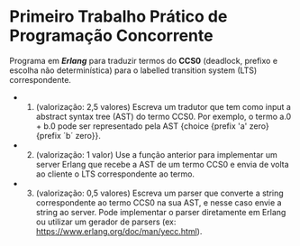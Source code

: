 # Primeiro Trabalho Prático de **Programação Concorrente**

Programa em **_Erlang_** para traduzir termos do **CCS0** (deadlock, prefixo e escolha não determinística) para o labelled transition system (LTS) correspondente.

- 1) (valorização: 2,5 valores) Escreva um tradutor que tem como input a abstract syntax tree (AST) do termo CCS0.
Por exemplo, o termo a.0 + b.0 pode ser representado pela AST {choice {prefix 'a' zero} {prefix &#180;b&#180; zero}}.

- 2) (valorização: 1 valor) Use a função anterior para implementar um server Erlang que recebe a AST de um termo CCS0 e envia de volta ao cliente o LTS correspondente ao termo.

- 3) (valorização: 0,5 valores) Escreva um parser que converte a string correspondente ao termo CCS0 na sua AST, e nesse caso envie a string ao server. Pode implementar o parser diretamente em Erlang ou utilizar um gerador de parsers (ex: https://www.erlang.org/doc/man/yecc.html).
